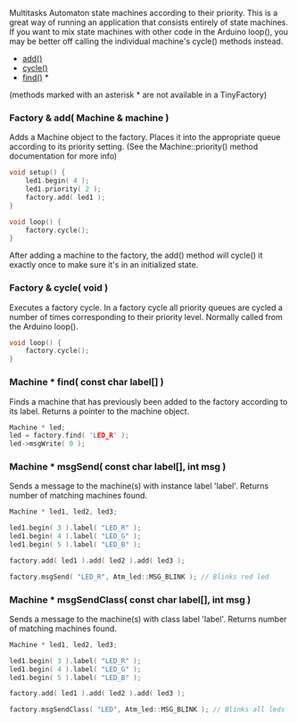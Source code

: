 Multitasks Automaton state machines according to their priority. This is a great way of running an application that consists entirely of state machines. If you want to mix state machines with other code in the Arduino loop(), you may be better off calling the individual machine's cycle() methods instead.  

* [add()](#factory--add-machine--machine-)
* [cycle()](#factory--cycle-void-)
* [find()](#machine--find-const-char-label-) *

(methods marked with an asterisk * are not available in a TinyFactory)

### Factory & add( Machine & machine ) ###

Adds a Machine object to the factory. Places it into the appropriate queue according to its priority setting. (See the Machine::priority() method documentation for more info)

```c++
void setup() {
	led1.begin( 4 );
	led1.priority( 2 );
	factory.add( led1 );
}

void loop() {
	factory.cycle();
}
```	
After adding a machine to the factory, the add() method will cycle() it exactly once to make sure it's in an initialized state.

### Factory & cycle( void ) ###

Executes a factory cycle. In a factory cycle all priority queues are cycled a number of times corresponding to their priority level. Normally called from the Arduino loop().

```c++
void loop() {
	factory.cycle();
}
```

### Machine * find( const char label[] ) ###

Finds a machine that has previously been added to the factory according to its label. Returns a pointer to the machine object.

```c++
Machine * led;
led = factory.find( 'LED_R' );
led->msgWrite( 0 );
```

### Machine * msgSend( const char label[], int msg ) ###

Sends a message to the machine(s) with instance label 'label'. Returns number of matching machines found.

```c++
Machine * led1, led2, led3;

led1.begin( 3 ).label( "LED_R" );
led1.begin( 4 ).label( "LED_G" );
led1.begin( 5 ).label( "LED_B" );

factory.add( led1 ).add( led2 ).add( led3 );

factory.msgSend( "LED_R", Atm_led::MSG_BLINK ); // Blinks red led
```


### Machine * msgSendClass( const char label[], int msg ) ###

Sends a message to the machine(s) with class label 'label'. Returns number of matching machines found.

```c++
Machine * led1, led2, led3;

led1.begin( 3 ).label( "LED_R" );
led1.begin( 4 ).label( "LED_G" );
led1.begin( 5 ).label( "LED_B" );

factory.add( led1 ).add( led2 ).add( led3 );

factory.msgSendClass( "LED", Atm_led::MSG_BLINK ); // Blinks all leds
```
